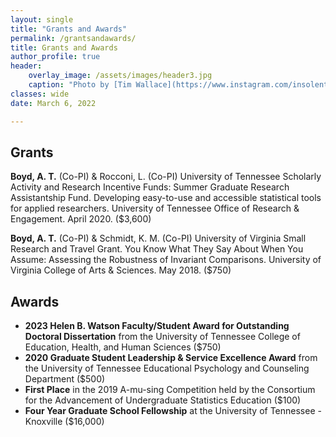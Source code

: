 ```yaml
---
layout: single
title: "Grants and Awards"
permalink: /grantsandawards/
title: Grants and Awards
author_profile: true
header:
    overlay_image: /assets/images/header3.jpg
    caption: "Photo by [Tim Wallace](https://www.instagram.com/insolentprodigy/)"
classes: wide
date: March 6, 2022

---
```


## Grants
**Boyd, A. T.** (Co-PI) & Rocconi, L. (Co-PI) University of Tennessee Scholarly Activity and Research Incentive Funds: Summer Graduate Research Assistantship Fund. Developing easy-to-use and accessible statistical tools for applied researchers. University of Tennessee Office of Research & Engagement. April 2020. ($3,600)

**Boyd, A. T.** (Co-PI) & Schmidt, K. M. (Co-PI) University of Virginia Small Research and Travel Grant. You Know What They Say About When You Assume: Assessing the Robustness of Invariant Comparisons. University of Virginia College of Arts & Sciences. May 2018. ($750)

## Awards

* **2023 Helen B. Watson Faculty/Student Award for Outstanding Doctoral Dissertation** from the University of Tennessee College of Education, Health, and Human Sciences ($750)
* **2020 Graduate Student Leadership & Service Excellence Award** from the University of Tennessee Educational Psychology and Counseling Department ($500)
* **First Place** in the 2019 A-mu-sing Competition held by the Consortium for the Advancement of Undergraduate Statistics Education ($100)
* **Four Year Graduate School Fellowship** at the University of Tennessee - Knoxville ($16,000)
